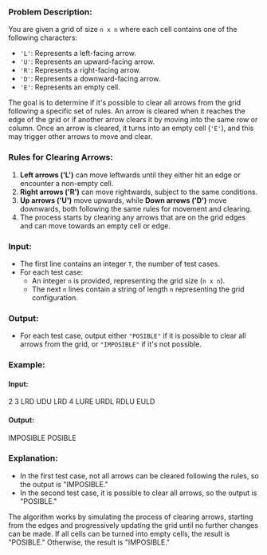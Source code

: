 ### Problem Description:

You are given a grid of size `n x n` where each cell contains one of the following characters:

* `'L'`: Represents a left-facing arrow.
* `'U'`: Represents an upward-facing arrow.
* `'R'`: Represents a right-facing arrow.
* `'D'`: Represents a downward-facing arrow.
* `'E'`: Represents an empty cell.

The goal is to determine if it's possible to clear all arrows from the grid following a specific set of rules. An arrow is cleared when it reaches the edge of the grid or if another arrow clears it by moving into the same row or column. Once an arrow is cleared, it turns into an empty cell (`'E'`), and this may trigger other arrows to move and clear.

### Rules for Clearing Arrows:

1. **Left arrows ('L')** can move leftwards until they either hit an edge or encounter a non-empty cell.
2. **Right arrows ('R')** can move rightwards, subject to the same conditions.
3. **Up arrows ('U')** move upwards, while **Down arrows ('D')** move downwards, both following the same rules for movement and clearing.
4. The process starts by clearing any arrows that are on the grid edges and can move towards an empty cell or edge.

### Input:

* The first line contains an integer `T`, the number of test cases.
* For each test case:
  * An integer `n` is provided, representing the grid size (`n x n`).
  * The next `n` lines contain a string of length `n` representing the grid configuration.

### Output:

* For each test case, output either `"POSIBLE"` if it is possible to clear all arrows from the grid, or `"IMPOSIBLE"` if it's not possible.

### Example:

#### Input:

2
3
LRD
UDU
LRD
4
LURE
URDL
RDLU
EULD

#### Output:

IMPOSIBLE
POSIBLE

### Explanation:

* In the first test case, not all arrows can be cleared following the rules, so the output is "IMPOSIBLE."
* In the second test case, it is possible to clear all arrows, so the output is "POSIBLE."

The algorithm works by simulating the process of clearing arrows, starting from the edges and progressively updating the grid until no further changes can be made. If all cells can be turned into empty cells, the result is "POSIBLE." Otherwise, the result is "IMPOSIBLE."

